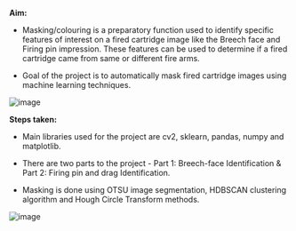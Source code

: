 **Aim:**
* Masking/colouring is a preparatory function used to identify specific features of interest on a fired cartridge image like the Breech face and Firing pin impression. These features can be used to determine if a fired cartridge came from same or different fire arms.
  
* Goal of the project is to automatically mask fired cartridge images using machine learning techniques.

![image](https://github.com/sruthi004/Automatically-Masking-Cartridge-Case-Images/assets/98512121/5ea88aa4-4588-4846-829f-81428af2e4de)

**Steps taken:**
* Main libraries used for the project are cv2, sklearn, pandas, numpy and matplotlib.

* There are two parts to the project - Part 1: Breech-face Identification & Part 2: Firing pin and drag Identification.

* Masking is done using OTSU image segmentation, HDBSCAN clustering algorithm and Hough Circle Transform methods.

![image](https://github.com/sruthi004/Automatically-Masking-Cartridge-Case-Images/assets/98512121/86c04479-2ce0-45d2-9e22-b035f278b03e)

  
